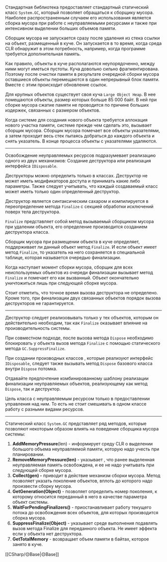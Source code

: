 Стандартная библиотека предоставляет стандартный статический класс `System.GC`, который позволяет обращаться к сборщику мусора. Наиболее распространенным случаем его использования является сборка мусора при работе с неуправляемыми ресурсами и также при интенсивном выделении больших объемов памяти.

Сборщик мусора не запускается сразу после удаления из стека ссылки на объект, размещенный в куче. Он запускается в то время, когда среда CLR обнаружит в этом потребность, например, когда программе требуется дополнительная память.

Как правило, объекты в куче располагаются неупорядоченно, между ними могут иметься пустоты. Куча довольно сильно фрагментирована. Поэтому после очистки памяти в результате очередной сборки мусора оставшиеся объекты перемещаются в один непрерывный блок памяти. Вместе с этим происходит обновление ссылок.

Для крупных объектов существует своя куча `Large Object Heap`. В нее помещаются объекты, размер которых больше 85 000 байт. В ней при сборке мусора сжатие памяти не проводится по причине больших издержек, связанных с размером объектов.

Когда системе для создания нового объекта требуется аллокация нового участка памяти, системе прежде чем сделать это, вызывает сборщик мусора. Сборщик мусора помечает все объекты указателями, а затем проходит весь стек пытаясь добраться до каждого объекта и снять указатель. В конце процесса объекты с указателями удаляются.

---

Освобождение неуправляемых ресурсов подразумевает реализацию одного из двух механизмов: Создание деструктора или реализация интерфейса `IDisposable`.

Деструкторы можно определить только в классах. Деструктор не может иметь модификаторов доступа и принимать какие либо параметры. Также следует учитывать, что каждый создаваемый класс может иметь только один определенный деструктор.

Деструктор является синтаксическим сахаром и компилируется в переопределение метода `Finalize` с секцией обработки исключений поверх тела деструктора.

`Finalize` представляет собой метод вызываемый сборщиком мусора при удалении объекта, его определение производится созданием деструктора класса.

Сборщик мусора при размещении объекта в куче определяет, поддерживает ли данный объект метод `Finalize`. И если объект имеет метод `Finalize`, то указатель на него сохраняется в специальной таблице, которая называется очередью финализации.

Когда наступает момент сборки мусора, сборщик для всех неиспользуемых объектов из очереди финализации вызывает метод `Finalize` и помечает его как вызванный. Объект окончательно уничтожиться лишь при следующей сборке мусора.

Стоит отметить, что точное время вызова деструктора не определено. Кроме того, при финализации двух связанных объектов порядок вызова деструкторов не гарантируется.

---

Деструктор следует реализовывать только у тех объектов, которым он действительно необходим, так как `Finalize` оказывает влияние на производительность системы.

При совместном подходе, после вызова метода `Dispose` необходимо блокировать у объекта вызов метода `Finalize` с помощью статического метода  `GC.SuppressFinalize`.

При создании производных классов , которые реализуют интерфейс `IDisposable`, следует также вызывать метод `Dispose` базового класса внутри `Dispose` потомка.

Отдавайте предпочтение комбинированному шаблону реализации финализации неуправляемых объектов, реализующему как метод `Dispose`, так и деструктор.

Цель класса с неуправляемым ресурсом только в предоставлении управления над ним. То есть не стоит смешивать в одном классе работу с разными видами ресурсов.

---

Статический класс `System.GC` представляет ряд методов, которые позволяют некоторым образом влиять на поведение сборщика мусора системы:

1. **AddMemoryPressure**(len) - информирует среду CLR о выделении большого объема неуправляемой памяти, которую надо учесть при планировании.
2. **RemoveMemoryPressure(len)** - указывает , что ранее выделенная неуправляемая память освобождена, и ее не надо учитывать при следующей сборке мусора.
3. **Collect(gen) -** приводит в действие механизм сборки мусора. Метод позволяет указать поколение объектов, вплоть до которого надо произвести сборку мусора.
4. **GetGeneration(Object)** - позволяет определить номер поколения, к которому относится переданный в него в качестве параметра объект системы.
5. **WaitForPendingFinalizers()** - приостанавливает работу текущего потока до освобождения всех объектов, для которых производится сборка мусора.
6. **SuppressFinalize(Object)** - указывает среде выполнения подавлять вызов метода Finalize для переданного объекта. Не имеет эффекта если у объекта нет деструктора.
7. **GetTotalMemory** - возвращает объем памяти в байтах, которое занято в куче.


[[СSharp/🟡Base|🟡Base]]